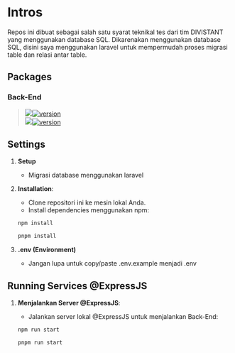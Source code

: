 # Intros

Repos ini dibuat sebagai salah satu syarat teknikal tes dari tim DIVISTANT yang menggunakan database SQL. Dikarenakan menggunakan database SQL, disini saya menggunakan laravel untuk mempermudah proses migrasi table dan relasi antar table.

## Packages

### Back-End
> [<img src="https://img.shields.io/badge/Node%20js-339933?style=for-the-badge&logo=nodedotjs&logoColor=white" />![version](https://img.shields.io/badge/version-21.7.1-blue)](https://nodejs.org/en/download) </br> 
> [<img src="https://img.shields.io/badge/Express%20js-000000?style=for-the-badge&logo=express&logoColor=white" />![version](https://img.shields.io/badge/version-4.19.2-blue)](https://expressjs.com/en/starter/installing.html) </br>

## Settings

1. **Setup**
   - Migrasi database menggunakan laravel

2. **Installation**:

   - Clone repositori ini ke mesin lokal Anda.
   - Install dependencies menggunakan npm:

   ```cmd
   npm install
   ```
   ```cmd
   pnpm install
   ```

3. **.env (Environment)**
   - Jangan lupa untuk copy/paste .env.example menjadi .env

## Running Services @ExpressJS

1. **Menjalankan Server @ExpressJS**:

   - Jalankan server lokal @ExpressJS untuk menjalankan Back-End:

   ```cmd
   npm run start
   ```
   ```cmd
   pnpm run start
   ```
